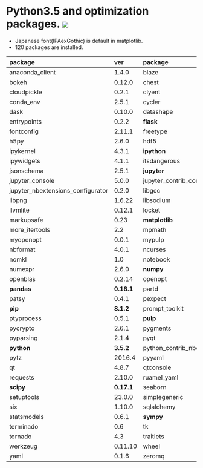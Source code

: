 Python3.5 and optimization packages. [![](https://badge.imagelayers.io/tsutomu7/opt-python:latest.svg)](https://imagelayers.io/?images=tsutomu7/opt-python:latest)
======

- Japanese font(IPAexGothic) is default in matplotlib.
- 120 packages are installed.

package|ver|package|ver|package|ver
:--|:--|:--|:--|:--|:--
anaconda_client|1.4.0|blaze|0.10.1|blist|1.3.6
bokeh|0.12.0|chest|0.2.3|click|6.6
cloudpickle|0.2.1|clyent|1.2.2|**conda**|**4.1.8**
conda_env|2.5.1|cycler|0.10.0|cytoolz|0.8.0
dask|0.10.0|datashape|0.5.2|decorator|4.0.10
entrypoints|0.2.2|**flask**|**0.11.1**|flask_cors|2.1.2
fontconfig|2.11.1|freetype|2.5.5|funcdesigner|0.5620
h5py|2.6.0|hdf5|1.8.16|heapdict|1.0.0
ipykernel|4.3.1|**ipython**|**5.0.0**|ipython_genutils|0.1.0
ipywidgets|4.1.1|itsdangerous|0.24|jinja2|2.8
jsonschema|2.5.1|**jupyter**|**1.0.0**|jupyter_client|4.3.0
jupyter_console|5.0.0|jupyter_contrib_core|0.2.0|jupyter_core|4.1.0
jupyter_nbextensions_configurator|0.2.0|libgcc|5.2.0|libgfortran|3.0.0
libpng|1.6.22|libsodium|1.0.10|libxml2|2.9.2
llvmlite|0.12.1|locket|0.2.0|markdown|2.6.6
markupsafe|0.23|**matplotlib**|**1.5.1**|mistune|0.7.2
more_itertools|2.2|mpmath|0.19|multipledispatch|0.4.8
myopenopt|0.0.1|mypulp|0.0.8|nbconvert|4.2.0
nbformat|4.0.1|ncurses|5.9|**networkx**|**1.11**
nomkl|1.0|notebook|4.2.1|numba|0.27.0
numexpr|2.6.0|**numpy**|**1.11.1**|odo|0.5.0
openblas|0.2.14|openopt|0.5625|openssl|1.0.2h
**pandas**|**0.18.1**|partd|0.3.4|path.py|8.2.1
patsy|0.4.1|pexpect|4.0.1|pickleshare|0.7.2
**pip**|**8.1.2**|prompt_toolkit|1.0.3|psutil|4.3.0
ptyprocess|0.5.1|**pulp**|**1.6.1**|pycosat|0.6.1
pycrypto|2.6.1|pygments|2.1.3|pyjade|4.0.0
pyparsing|2.1.4|pyqt|4.11.4|pytables|3.2.2
**python**|**3.5.2**|python_contrib_nbextensions|alpha|python_dateutil|2.5.3
pytz|2016.4|pyyaml|3.11|pyzmq|15.2.0
qt|4.8.7|qtconsole|4.2.1|readline|6.2
requests|2.10.0|ruamel_yaml|0.11.7|scikit_learn|0.17.1
**scipy**|**0.17.1**|seaborn|0.7.0|setproctitle|1.1.9
setuptools|23.0.0|simplegeneric|0.8.1|sip|4.16.9
six|1.10.0|sqlalchemy|1.0.13|sqlite|3.13.0
statsmodels|0.6.1|**sympy**|**1.0**|tables|3.2.2
terminado|0.6|tk|8.5.18|toolz|0.8.0
tornado|4.3|traitlets|4.2.1|wcwidth|0.1.7
werkzeug|0.11.10|wheel|0.29.0|xz|5.2.2
yaml|0.1.6|zeromq|4.1.4|zlib|1.2.8
